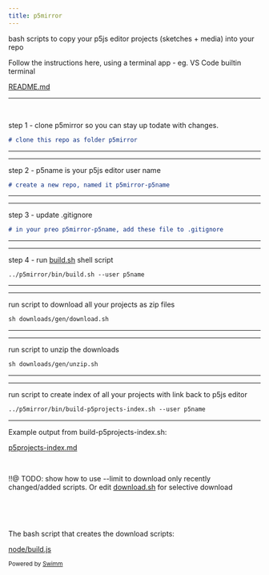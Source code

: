 ```yaml
---
title: p5mirror
---
```


bash scripts to copy your p5js editor projects (sketches + media) into your repo

Follow the instructions here, using a terminal app - eg. VS Code builtin terminal&nbsp;

<SwmPath>[README.md](/README.md)</SwmPath>

<SwmSnippet path="/README.md" line="33">

---

&nbsp;

step 1 - clone p5mirror so you can stay up todate with changes.

```markdown
# clone this repo as folder p5mirror
```

---

</SwmSnippet>

<SwmSnippet path="/README.md" line="35">

---

step 2 - p5name is your p5js editor user name

```markdown
# create a new repo, named it p5mirror-p5name
```

---

</SwmSnippet>

<SwmSnippet path="/README.md" line="39">

---

step 3 - update .gitignore

```markdown
# in your preo p5mirror-p5name, add these file to .gitignore
```

---

</SwmSnippet>

<SwmSnippet path="README.md" line="51">

---

step 4 - run [build.sh](http://build.sh) shell script

```
../p5mirror/bin/build.sh --user p5name
```

---

</SwmSnippet>

<SwmSnippet path="/README.md" line="56">

---

run script to download all your projects as zip files

```markdown
sh downloads/gen/download.sh
```

---

</SwmSnippet>

<SwmSnippet path="/README.md" line="60">

---

run script to unzip the downloads

```markdown
sh downloads/gen/unzip.sh
```

---

</SwmSnippet>

<SwmSnippet path="/README.md" line="64">

---

run script to create index of all your projects with link back to p5js editor

```markdown
../p5mirror/bin/build-p5projects-index.sh --user p5name
```

---

</SwmSnippet>

Example output from build-p5projects-index.sh:

<SwmPath>[p5projects-index.md](/p5projects-index.md)</SwmPath>

&nbsp;

!!@ TODO: show how to use --limit to download only recently changed/added scripts. Or edit [download.sh](http://download.sh) for selective download

&nbsp;

&nbsp;

The bash script that creates the download scripts:

<SwmPath>[node/build.js](/node/build.js)</SwmPath>

<SwmMeta version="3.0.0" repo-id="Z2l0aHViJTNBJTNBcDVtaXJyb3IlM0ElM0Ftb2xhYi1pdHA=" repo-name="p5mirror"><sup>Powered by [Swimm](https://app.swimm.io/)</sup></SwmMeta>
